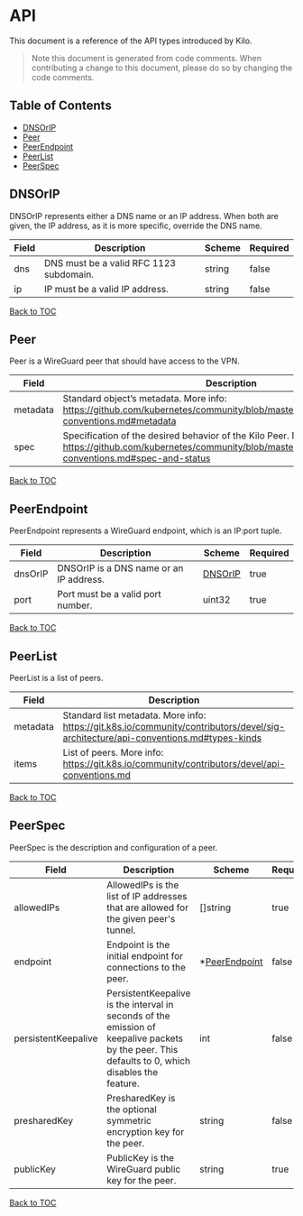 # API
This document is a reference of the API types introduced by Kilo.

> Note this document is generated from code comments. When contributing a change to this document, please do so by changing the code comments.

## Table of Contents
* [DNSOrIP](#dnsorip)
* [Peer](#peer)
* [PeerEndpoint](#peerendpoint)
* [PeerList](#peerlist)
* [PeerSpec](#peerspec)

## DNSOrIP

DNSOrIP represents either a DNS name or an IP address. When both are given, the IP address, as it is more specific, override the DNS name.

| Field | Description | Scheme | Required |
| ----- | ----------- | ------ | -------- |
| dns | DNS must be a valid RFC 1123 subdomain. | string | false |
| ip | IP must be a valid IP address. | string | false |

[Back to TOC](#table-of-contents)

## Peer

Peer is a WireGuard peer that should have access to the VPN.

| Field | Description | Scheme | Required |
| ----- | ----------- | ------ | -------- |
| metadata | Standard object’s metadata. More info: https://github.com/kubernetes/community/blob/master/contributors/devel/api-conventions.md#metadata | [metav1.ObjectMeta](https://kubernetes.io/docs/reference/generated/kubernetes-api/v1.21/#objectmeta-v1-meta) | false |
| spec | Specification of the desired behavior of the Kilo Peer. More info: https://github.com/kubernetes/community/blob/master/contributors/devel/api-conventions.md#spec-and-status | [PeerSpec](#peerspec) | true |

[Back to TOC](#table-of-contents)

## PeerEndpoint

PeerEndpoint represents a WireGuard endpoint, which is an IP:port tuple.

| Field | Description | Scheme | Required |
| ----- | ----------- | ------ | -------- |
| dnsOrIP | DNSOrIP is a DNS name or an IP address. | [DNSOrIP](#dnsorip) | true |
| port | Port must be a valid port number. | uint32 | true |

[Back to TOC](#table-of-contents)

## PeerList

PeerList is a list of peers.

| Field | Description | Scheme | Required |
| ----- | ----------- | ------ | -------- |
| metadata | Standard list metadata. More info: https://git.k8s.io/community/contributors/devel/sig-architecture/api-conventions.md#types-kinds | [metav1.ListMeta](https://kubernetes.io/docs/reference/generated/kubernetes-api/v1.21/#listmeta-v1-meta) | false |
| items | List of peers. More info: https://git.k8s.io/community/contributors/devel/api-conventions.md | [][Peer](#peer) | true |

[Back to TOC](#table-of-contents)

## PeerSpec

PeerSpec is the description and configuration of a peer.

| Field | Description | Scheme | Required |
| ----- | ----------- | ------ | -------- |
| allowedIPs | AllowedIPs is the list of IP addresses that are allowed for the given peer's tunnel. | []string | true |
| endpoint | Endpoint is the initial endpoint for connections to the peer. | *[PeerEndpoint](#peerendpoint) | false |
| persistentKeepalive | PersistentKeepalive is the interval in seconds of the emission of keepalive packets by the peer. This defaults to 0, which disables the feature. | int | false |
| presharedKey | PresharedKey is the optional symmetric encryption key for the peer. | string | false |
| publicKey | PublicKey is the WireGuard public key for the peer. | string | true |

[Back to TOC](#table-of-contents)
